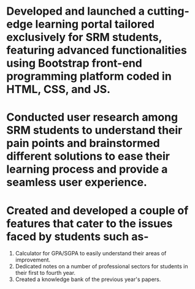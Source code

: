 # Developed and launched a cutting-edge learning portal tailored exclusively for SRM students, featuring advanced functionalities using Bootstrap front-end programming platform coded in HTML, CSS, and JS.
# Conducted user research among SRM students to understand their pain points and brainstormed different solutions to ease their learning process and provide a seamless user experience.
# Created and developed a couple of features that cater to the issues faced by students such as-
1) Calculator for GPA/SGPA to easily understand their areas of improvement.
2) Dedicated notes on a number of professional sectors for students in their first to fourth year.
3) Created a knowledge bank of the previous year's papers.
